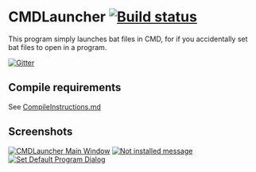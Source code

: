 # CMDLauncher [![Build status](https://ci.appveyor.com/api/projects/status/ofjud9o0dd6fknf7)](https://ci.appveyor.com/project/Walkman100/cmdlauncher)
This program simply launches bat files in CMD, for if you accidentally set bat files to open in a program.

[![Gitter](https://badges.gitter.im/Join%20Chat.svg)](https://gitter.im/Walkman100/Walkman?utm_source=badge&utm_medium=badge&utm_campaign=pr-badge&utm_content=badge)

## Compile requirements
See [CompileInstructions.md](https://github.com/Walkman100/WinCompile/blob/master/CompileInstructions.md)

## Screenshots
[![CMDLauncher Main Window][Screenshot]][Screenshot]
[![Not installed message][NI Dialog]][NI Dialog]
[![Set Default Program Dialog][SDP Dialog]][SDP Dialog]

  [Screenshot]: http://walkman100.github.io/images/Screenshots/My_Projects/CMDLauncher/MainWindow.png
  [NI Dialog]: http://walkman100.github.io/images/Screenshots/My_Projects/CMDLauncher/NotInstalledMessage.png
  [SDP Dialog]: http://walkman100.github.io/images/Screenshots/My_Projects/CMDLauncher/SetDefaultProgram.png
